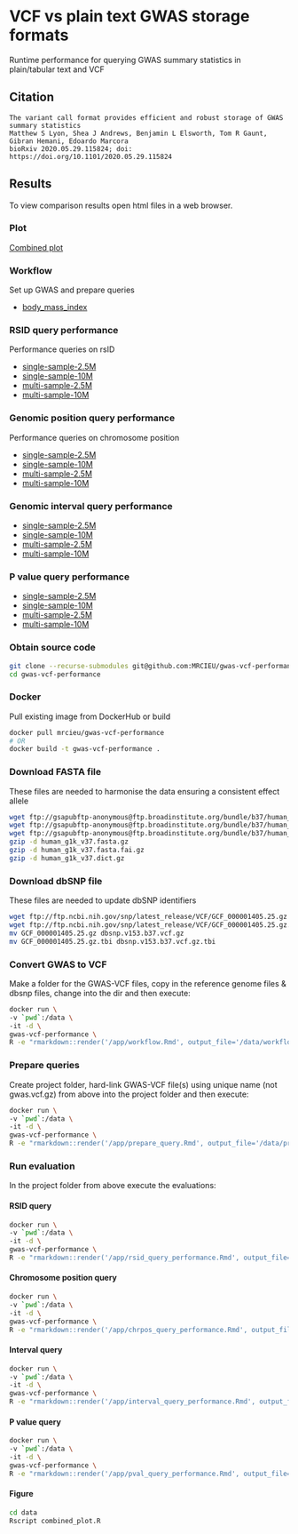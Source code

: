 # VCF vs plain text GWAS storage formats

Runtime performance for querying GWAS summary statistics in plain/tabular text and VCF

## Citation

```
The variant call format provides efficient and robust storage of GWAS summary statistics
Matthew S Lyon, Shea J Andrews, Benjamin L Elsworth, Tom R Gaunt, Gibran Hemani, Edoardo Marcora
bioRxiv 2020.05.29.115824; doi: https://doi.org/10.1101/2020.05.29.115824
```

## Results

To view comparison results open html files in a web browser.

### Plot

[Combined plot](plot.pdf)

### Workflow

Set up GWAS and prepare queries

- [body_mass_index](https://mrcieu.github.io/gwas-vcf-performance/workflow.html)

### RSID query performance

Performance queries on rsID

- [single-sample-2.5M](https://mrcieu.github.io/gwas-vcf-performance/single-sample-2.5M/rsid_query_performance.html)
- [single-sample-10M](https://mrcieu.github.io/gwas-vcf-performance/single-sample-10M/rsid_query_performance.html)
- [multi-sample-2.5M](https://mrcieu.github.io/gwas-vcf-performance/multi-sample-2.5M/rsid_query_performance.html)
- [multi-sample-10M](https://mrcieu.github.io/gwas-vcf-performance/multi-sample-10M/rsid_query_performance.html)

### Genomic position query performance

Performance queries on chromosome position

- [single-sample-2.5M](https://mrcieu.github.io/gwas-vcf-performance/single-sample-2.5M/chrpos_query_performance.html)
- [single-sample-10M](https://mrcieu.github.io/gwas-vcf-performance/single-sample-10M/chrpos_query_performance.html)
- [multi-sample-2.5M](https://mrcieu.github.io/gwas-vcf-performance/multi-sample-2.5M/chrpos_query_performance.html)
- [multi-sample-10M](https://mrcieu.github.io/gwas-vcf-performance/multi-sample-10M/chrpos_query_performance.html)

### Genomic interval query performance

- [single-sample-2.5M](https://mrcieu.github.io/gwas-vcf-performance/single-sample-2.5M/interval_query_performance.html)
- [single-sample-10M](https://mrcieu.github.io/gwas-vcf-performance/single-sample-10M/interval_query_performance.html)
- [multi-sample-2.5M](https://mrcieu.github.io/gwas-vcf-performance/multi-sample-2.5M/interval_query_performance.html)
- [multi-sample-10M](https://mrcieu.github.io/gwas-vcf-performance/multi-sample-10M/interval_query_performance.html)

### P value query performance

- [single-sample-2.5M](https://mrcieu.github.io/gwas-vcf-performance/single-sample-2.5M/pval_query_performance.html)
- [single-sample-10M](https://mrcieu.github.io/gwas-vcf-performance/single-sample-10M/pval_query_performance.html)
- [multi-sample-2.5M](https://mrcieu.github.io/gwas-vcf-performance/multi-sample-2.5M/pval_query_performance.html)
- [multi-sample-10M](https://mrcieu.github.io/gwas-vcf-performance/multi-sample-10M/pval_query_performance.html)

### Obtain source code

```sh
git clone --recurse-submodules git@github.com:MRCIEU/gwas-vcf-performance.git
cd gwas-vcf-performance
```

### Docker

Pull existing image from DockerHub or build

```sh
docker pull mrcieu/gwas-vcf-performance
# OR
docker build -t gwas-vcf-performance .
```

### Download FASTA file

These files are needed to harmonise the data ensuring a consistent effect allele

```sh
wget ftp://gsapubftp-anonymous@ftp.broadinstitute.org/bundle/b37/human_g1k_v37.fasta.gz
wget ftp://gsapubftp-anonymous@ftp.broadinstitute.org/bundle/b37/human_g1k_v37.fasta.fai.gz
wget ftp://gsapubftp-anonymous@ftp.broadinstitute.org/bundle/b37/human_g1k_v37.dict.gz
gzip -d human_g1k_v37.fasta.gz
gzip -d human_g1k_v37.fasta.fai.gz
gzip -d human_g1k_v37.dict.gz
```

### Download dbSNP file

These files are needed to update dbSNP identifiers

```sh
wget ftp://ftp.ncbi.nih.gov/snp/latest_release/VCF/GCF_000001405.25.gz
wget ftp://ftp.ncbi.nih.gov/snp/latest_release/VCF/GCF_000001405.25.gz.tbi
mv GCF_000001405.25.gz dbsnp.v153.b37.vcf.gz
mv GCF_000001405.25.gz.tbi dbsnp.v153.b37.vcf.gz.tbi
```

### Convert GWAS to VCF

Make a folder for the GWAS-VCF files, copy in the reference genome files & dbsnp files, change into the dir and then execute:

```sh
docker run \
-v `pwd`:/data \
-it -d \
gwas-vcf-performance \
R -e "rmarkdown::render('/app/workflow.Rmd', output_file='/data/workflow.html', params = list(ukbb_id = 21001))"
```

### Prepare queries

Create project folder, hard-link GWAS-VCF file(s) using unique name (not gwas.vcf.gz) from above into the project folder and then execute:

```sh
docker run \
-v `pwd`:/data \
-it -d \
gwas-vcf-performance \
R -e "rmarkdown::render('/app/prepare_query.Rmd', output_file='/data/prepare_query.html', params = list(n_sim = 100, n_variants = 10000000))"
```

### Run evaluation

In the project folder from above execute the evaluations:

#### RSID query

```sh
docker run \
-v `pwd`:/data \
-it -d \
gwas-vcf-performance \
R -e "rmarkdown::render('/app/rsid_query_performance.Rmd', output_file='/data/rsid_query_performance.html', params = list(n_sim = 100))"
```

#### Chromosome position query

```sh
docker run \
-v `pwd`:/data \
-it -d \
gwas-vcf-performance \
R -e "rmarkdown::render('/app/chrpos_query_performance.Rmd', output_file='/data/chrpos_query_performance.html', params = list(n_sim = 100))"
```

#### Interval query

```sh
docker run \
-v `pwd`:/data \
-it -d \
gwas-vcf-performance \
R -e "rmarkdown::render('/app/interval_query_performance.Rmd', output_file='/data/interval_query_performance.html', params = list(n_sim = 100))"
```

#### P value query

```sh
docker run \
-v `pwd`:/data \
-it -d \
gwas-vcf-performance \
R -e "rmarkdown::render('/app/pval_query_performance.Rmd', output_file='/data/pval_query_performance.html', params = list(n_sim = 100))"
```

#### Figure

```sh
cd data
Rscript combined_plot.R
```
